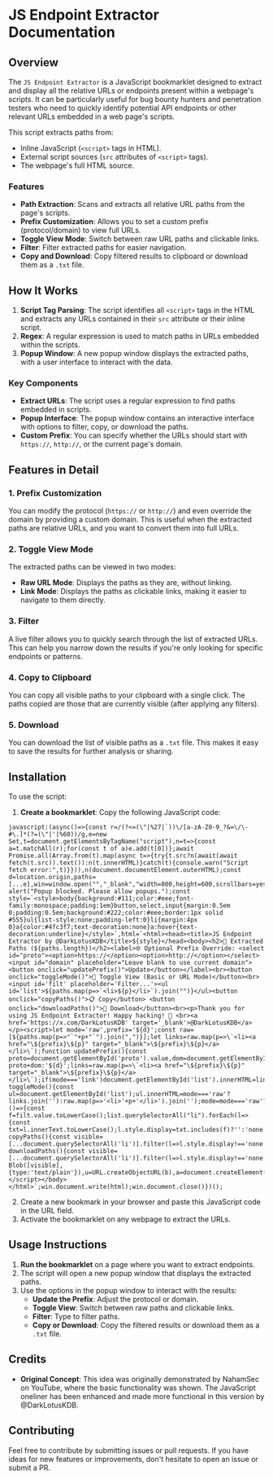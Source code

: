 # JS Endpoint Extractor Documentation

## Overview

The `JS Endpoint Extractor` is a JavaScript bookmarklet designed to extract and display all the relative URLs or endpoints present within a webpage's scripts. It can be particularly useful for bug bounty hunters and penetration testers who need to quickly identify potential API endpoints or other relevant URLs embedded in a web page's scripts.

This script extracts paths from:
- Inline JavaScript (`<script>` tags in HTML).
- External script sources (`src` attributes of `<script>` tags).
- The webpage's full HTML source.

### Features
- **Path Extraction**: Scans and extracts all relative URL paths from the page's scripts.
- **Prefix Customization**: Allows you to set a custom prefix (protocol/domain) to view full URLs.
- **Toggle View Mode**: Switch between raw URL paths and clickable links.
- **Filter**: Filter extracted paths for easier navigation.
- **Copy and Download**: Copy filtered results to clipboard or download them as a `.txt` file.

## How It Works
1. **Script Tag Parsing**: The script identifies all `<script>` tags in the HTML and extracts any URLs contained in their `src` attribute or their inline script.
2. **Regex**: A regular expression is used to match paths in URLs embedded within the scripts.
3. **Popup Window**: A new popup window displays the extracted paths, with a user interface to interact with the data.

### Key Components
- **Extract URLs**: The script uses a regular expression to find paths embedded in scripts.
- **Popup Interface**: The popup window contains an interactive interface with options to filter, copy, or download the paths.
- **Custom Prefix**: You can specify whether the URLs should start with `https://`, `http://`, or the current page's domain.

## Features in Detail

### 1. **Prefix Customization**
You can modify the protocol (`https://` or `http://`) and even override the domain by providing a custom domain. This is useful when the extracted paths are relative URLs, and you want to convert them into full URLs.

### 2. **Toggle View Mode**
The extracted paths can be viewed in two modes:
- **Raw URL Mode**: Displays the paths as they are, without linking.
- **Link Mode**: Displays the paths as clickable links, making it easier to navigate to them directly.

### 3. **Filter**
A live filter allows you to quickly search through the list of extracted URLs. This can help you narrow down the results if you're only looking for specific endpoints or patterns.

### 4. **Copy to Clipboard**
You can copy all visible paths to your clipboard with a single click. The paths copied are those that are currently visible (after applying any filters).

### 5. **Download**
You can download the list of visible paths as a `.txt` file. This makes it easy to save the results for further analysis or sharing.

## Installation

To use the script:
1. **Create a bookmarklet**: Copy the following JavaScript code:

```
javascript:(async()=>{const r=/(?<=(\"|%27|`))\/[a-zA-Z0-9_?&=\/\-#\.]*(?=(\"|'|%60))/g,e=new Set,t=document.getElementsByTagName("script"),n=t=>{const a=t.matchAll(r);for(const t of a)e.add(t[0])};await Promise.all(Array.from(t).map(async t=>{try{t.src?n(await(await fetch(t.src)).text()):n(t.innerHTML)}catch(t){console.warn("Script fetch error:",t)}})),n(document.documentElement.outerHTML);const d=location.origin,paths=[...e],win=window.open("","_blank","width=800,height=600,scrollbars=yes");if(!win)return alert("Popup blocked. Please allow popups.");const style=`<style>body{background:#111;color:#eee;font-family:monospace;padding:1em}button,select,input{margin:0.5em 0;padding:0.5em;background:#222;color:#eee;border:1px solid #555}ul{list-style:none;padding-left:0}li{margin:4px 0}a{color:#4fc3f7;text-decoration:none}a:hover{text-decoration:underline}</style>`,html=`<html><head><title>JS Endpoint Extractor by @DarkLotusKDB</title>${style}</head><body><h2>🔗 Extracted Paths (${paths.length})</h2><label>🌐 Optional Prefix Override: <select id="proto"><option>https://</option><option>http://</option></select><input id="domain" placeholder="Leave blank to use current domain"><button onclick="updatePrefix()">Update</button></label><br><button onclick="toggleMode()">🔄 Toggle View (Basic or URL Mode)</button><br><input id='filt' placeholder='Filter...'><ul id='list'>${paths.map(p=>`<li>${p}</li>`).join("")}</ul><button onclick="copyPaths()">📋 Copy</button> <button onclick="downloadPaths()">💾 Download</button><br><p>Thank you for using JS Endpoint Extractor! Happy hacking! 🤍 <br><a href='https://x.com/DarkLotusKDB' target='_blank'>@DarkLotusKDB</a></p><script>let mode='raw',prefix='${d}';const raw=[${paths.map(p=>"`"+p+"`").join(",")}];let links=raw.map(p=>\`<li><a href="\${prefix}\${p}" target="_blank">\${prefix}\${p}</a></li>\`);function updatePrefix(){const proto=document.getElementById('proto').value,dom=document.getElementById('domain').value.trim();prefix=dom?proto+dom:'${d}';links=raw.map(p=>\`<li><a href="\${prefix}\${p}" target="_blank">\${prefix}\${p}</a></li>\`);if(mode==='link')document.getElementById('list').innerHTML=links.join('');}function toggleMode(){const ul=document.getElementById('list');ul.innerHTML=mode==='raw'?links.join(''):raw.map(p=>'<li>'+p+'</li>').join('');mode=mode==='raw'?'link':'raw';}document.getElementById("filt").oninput=()=>{const f=filt.value.toLowerCase();list.querySelectorAll("li").forEach(l=>{const txt=l.innerText.toLowerCase();l.style.display=txt.includes(f)?'':'none'})};function copyPaths(){const visible=[...document.querySelectorAll('li')].filter(l=>l.style.display!=='none').map(l=>l.innerText).join('\\n');navigator.clipboard.writeText(visible);}function downloadPaths(){const visible=[...document.querySelectorAll('li')].filter(l=>l.style.display!=='none').map(l=>l.innerText).join('\\n'),b=new Blob([visible],{type:'text/plain'}),u=URL.createObjectURL(b),a=document.createElement('a');a.href=u;a.download='paths.txt';a.click();URL.revokeObjectURL(u);}</script></body></html>`;win.document.write(html);win.document.close()})();
```
2. Create a new bookmark in your browser and paste this JavaScript code in the URL field.
3. Activate the bookmarklet on any webpage to extract the URLs.

## Usage Instructions

1. **Run the bookmarklet** on a page where you want to extract endpoints.
2. The script will open a new popup window that displays the extracted paths.
3. Use the options in the popup window to interact with the results:
   - **Update the Prefix**: Adjust the protocol or domain.
   - **Toggle View**: Switch between raw paths and clickable links.
   - **Filter**: Type to filter paths.
   - **Copy or Download**: Copy the filtered results or download them as a `.txt` file.

## Credits

- **Original Concept**: This idea was originally demonstrated by NahamSec on YouTube, where the basic functionality was shown. The JavaScript oneliner has been enhanced and made more functional in this version by @DarkLotusKDB.

## Contributing

Feel free to contribute by submitting issues or pull requests. If you have ideas for new features or improvements, don't hesitate to open an issue or submit a PR.
